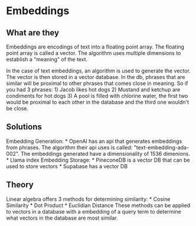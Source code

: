 # Embeddings

## What are they
Embeddings are encodings of text into a floating point array.  The floating point array is called a vector. The algorithm uses multiple dimensions to establish a "meaning" of the text. 

In the case of text embeddings, an algorithm is used to generate the vector.  The vector is then stored in a vector database.  In the db, phrases that are similar will be proximal to other phrases that comes close in meaning.  So if you had 3 phrases: 1) Jacob likes hot dogs 2) Mustand and ketchup are condiments for hot dogs 3) A pool is filled with chlorine water, the first two would be proximal to each other in the database and the third one wouldn't be close.  

## Solutions
Embedding Generation: 
    * OpenAI has an api that generates embeddings from phrases.  The algorithm their api uses is called: "text-embedding-ada-002".  The embeddings generated have a dimensionality of 1536 dimenions.  
    * Llama index 
Embedding Storage: 
    * PineconeDB is a vector DB that can be used to store vectors
    * Supabase has a vector DB

## Theory 
Linear algebra offers 3 methods for determining similarity: 
    * Cosine Similarity
    * Dot Product
    * Euclidian Distance
These methods can be applied to vectors in a database with a embedding of a query term to determine what vectors in the database are most similar.  





